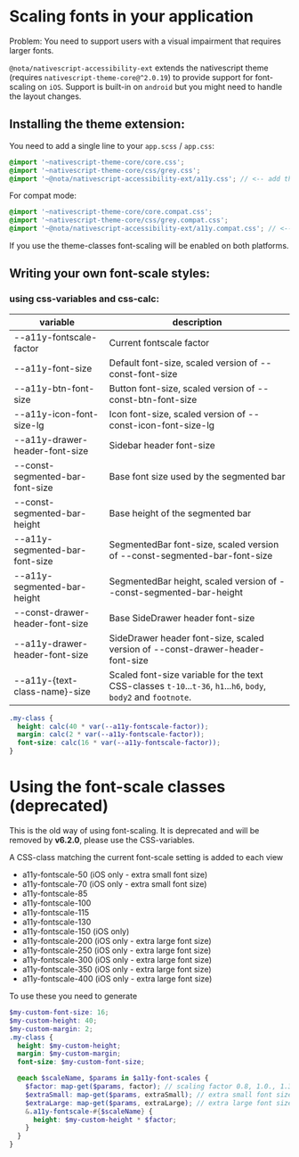 # Scaling fonts in your application

Problem:
You need to support users with a visual impairment that requires larger fonts.

`@nota/nativescript-accessibility-ext` extends the nativescript theme (requires `nativescript-theme-core@^2.0.19`) to provide support for font-scaling on `iOS`.
Support is built-in on `android` but you might need to handle the layout changes.

## Installing the theme extension:

You need to add a single line to your  `app.scss` / `app.css`:

```scss
@import '~nativescript-theme-core/core.css';
@import '~nativescript-theme-core/css/grey.css';
@import '~@nota/nativescript-accessibility-ext/a11y.css'; // <-- add this line
```

For compat mode:
```scss
@import '~nativescript-theme-core/core.compat.css';
@import '~nativescript-theme-core/css/grey.compat.css';
@import '~@nota/nativescript-accessibility-ext/a11y.compat.css'; // <-- add this line
```

If you use the theme-classes font-scaling will be enabled on both platforms.

## Writing your own font-scale styles:

### using css-variables and css-calc:

| variable | description |
| -- | -- |
| --a11y-fontscale-factor | Current fontscale factor |
| --a11y-font-size | Default font-size, scaled version of --const-font-size |
| --a11y-btn-font-size | Button font-size, scaled version of --const-btn-font-size |
| --a11y-icon-font-size-lg | Icon font-size, scaled version of --const-icon-font-size-lg |
| --a11y-drawer-header-font-size | Sidebar header font-size |
| --const-segmented-bar-font-size | Base font size used by the segmented bar |
| --const-segmented-bar-height | Base height of the segmented bar |
| --a11y-segmented-bar-font-size | SegmentedBar font-size, scaled version of --const-segmented-bar-font-size |
| --a11y-segmented-bar-height | SegmentedBar height, scaled version of  --const-segmented-bar-height |
| --const-drawer-header-font-size | Base SideDrawer header font-size |
| --a11y-drawer-header-font-size |  SideDrawer header font-size, scaled version of --const-drawer-header-font-size |
| --a11y-{text-class-name}-size | Scaled font-size variable for the text CSS-classes `t-10`...`t-36`, `h1`...`h6`, `body`, `body2` and `footnote`. |

```scss
.my-class {
  height: calc(40 * var(--a11y-fontscale-factor));
  margin: calc(2 * var(--a11y-fontscale-factor));
  font-size: calc(16 * var(--a11y-fontscale-factor));
}
```

# Using the font-scale classes **(deprecated)**

This is the old way of using font-scaling. It is deprecated and will be removed by **v6.2.0**, please use the CSS-variables.

A CSS-class matching the current font-scale setting is added to each view
- a11y-fontscale-50 (iOS only - extra small font size)
- a11y-fontscale-70 (iOS only - extra small font size)
- a11y-fontscale-85
- a11y-fontscale-100
- a11y-fontscale-115
- a11y-fontscale-130
- a11y-fontscale-150 (iOS only)
- a11y-fontscale-200 (iOS only - extra large font size)
- a11y-fontscale-250 (iOS only - extra large font size)
- a11y-fontscale-300 (iOS only - extra large font size)
- a11y-fontscale-350 (iOS only - extra large font size)
- a11y-fontscale-400 (iOS only - extra large font size)

To use these you need to generate

```scss
$my-custom-font-size: 16;
$my-custom-height: 40;
$my-custom-margin: 2;
.my-class {
  height: $my-custom-height;
  margin: $my-custom-margin;
  font-size: $my-custom-font-size;

  @each $scaleName, $params in $a11y-font-scales {
    $factor: map-get($params, factor); // scaling factor 0.8, 1.0., 1.3 etc
    $extraSmall: map-get($params, extraSmall); // extra small font size
    $extraLarge: map-get($params, extraLarge); // extra large font size
    &.a11y-fontscale-#{$scaleName} {
      height: $my-custom-height * $factor;
    }
  }
}
```
